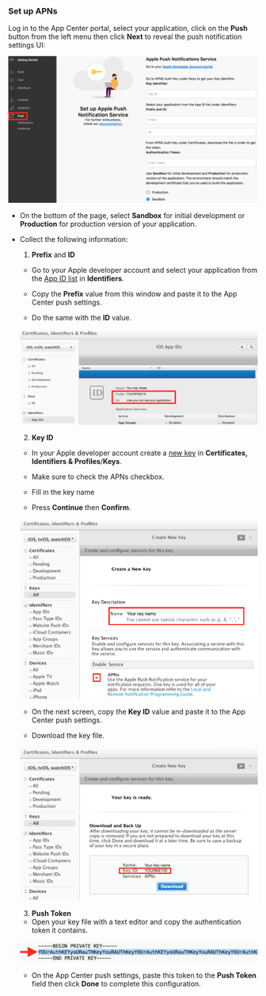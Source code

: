 ### Set up APNs

Log in to the App Center portal, select your application, click on the **Push** button from the left menu then click **Next** to reveal the push notification settings UI:

![mobile-center-push-settings](images/ios-push-settings-mc-portal.png)

* On the bottom of the page, select **Sandbox** for initial development or **Production** for production version of your application.

* Collect the following information:

  1. **Prefix** and **ID**
   * Go to your Apple developer account and select your application from the [App ID list](https://developer.apple.com/account/ios/identifier/bundle) in **Identifiers**.

    * Copy the **Prefix** value from this window and paste it to the App Center push settings.

    * Do the same with the **ID** value.

    ![apple-dev-center-app-id](images/ios-app-id-apple-portal.png)

  2. **Key ID**
    * In your Apple developer account create a [new key](https://developer.apple.com/account/ios/authkey/create) in **Certificates, Identifiers & Profiles**/**Keys**.

    * Make sure to check the APNs checkbox.

    * Fill in the key name

    * Press **Continue** then **Confirm**.

    ![apple-dev-center-new-auth-key](images/ios-new-auth-key-apple-portal.png)

    * On the next screen, copy the **Key ID** value and paste it to the App Center push settings.

    * Download the key file.

    ![apple-dev-center-confirm-auth-key](images/ios-confirm-auth-key-apple-portal.png)

  3. **Push Token**
    * Open your key file with a text editor and copy the authentication token it contains.

    ![auth-key-file](images/ios-auth-key-file.png)

    * On the App Center push settings, paste this token to the **Push Token** field then click **Done** to complete this configuration.
